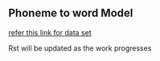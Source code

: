 <h2> Phoneme to word Model </h2>

<a href='https://www.kaggle.com/rtatman/cmu-pronouncing-dictionary'> refer this link for data set </a>

<p> Rst will be updated as the work progresses </p>